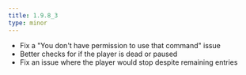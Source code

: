 ```yaml
---
title: 1.9.8_3
type: minor
---
```


* Fix a "You don't have permission to use that command" issue
* Better checks for if the player is dead or paused
* Fix an issue where the player would stop despite remaining entries